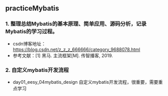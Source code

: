 ## practiceMybatis
### 1. 整理总结Mybatis的基本原理、简单应用、源码分析，记录Mybatis的学习过程。
  * csdn博客地址：https://blog.csdn.net/z_z_z_666666/category_9688078.html
  * 参考文献：[1] 黑马. 主流框架[M]. 传智播客, 2019.  
### 2. 自定义mybatis开发流程
  *  day01_eesy_04mybatis_design 自定义mybatis开发流程，很重要，需要重点学习
  

